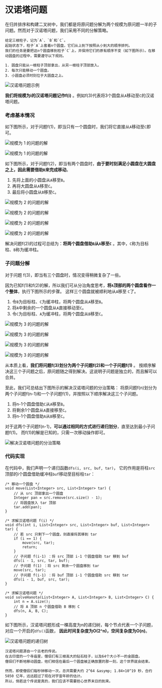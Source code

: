 # 汉诺塔问题

在归并排序和构建二叉树中，我们都是将原问题分解为两个规模为原问题一半的子问题。然而对于汉诺塔问题，我们采用不同的分解策略。

```text
给定三根柱子，记为`A`、`B`和`C`。
起始状态下，柱子`A`上套着n个圆盘，它们从上到下按照从小到大的顺序排列。
我们的任务是要把这n个圆盘移到柱子`C`上，并保持它们的原有顺序不变（如下图所示）。在移动圆盘的过程中，需要遵守以下规则。

1. 圆盘只能从一根柱子顶部拿出，从另一根柱子顶部放入。
2. 每次只能移动一个圆盘。
3. 小圆盘必须时刻位于大圆盘之上。
```

![汉诺塔问题示例](img/12/04/hanota_example.png)

**我们将规模为i的汉诺塔问题记作f(i)** 。例如f(3)代表将3个圆盘从`A`移动至`C`的汉诺塔问题。

### 考虑基本情况

如下图所示，对于问题f(1)，即当只有一个圆盘时，我们将它直接从`A`移动至`C`即可。

![规模为 1 的问题的解](img/12/04/hanota_f1_step1.png)

![规模为 1 的问题的解](img/12/04/hanota_f1_step2.png)

如下图所示，对于问题f(2)，即当有两个圆盘时，**由于要时刻满足小圆盘在大圆盘之上，因此需要借助`B`来完成移动**。

1. 先将上面的小圆盘从`A`移至`B`。
2. 再将大圆盘从`A`移至`C`。
3. 最后将小圆盘从`B`移至`C`。

![规模为 2 的问题的解](img/12/04/hanota_f2_step1.png)

![规模为 2 的问题的解](img/12/04/hanota_f2_step2.png)

![规模为 2 的问题的解](img/12/04/hanota_f2_step3.png)

![规模为 2 的问题的解](img/12/04/hanota_f2_step4.png)

解决问题f(2)的过程可总结为：**将两个圆盘借助`B`从`A`移至`C`** 。其中，`C`称为目标柱、`B`称为缓冲柱。

### 子问题分解

对于问题 f(3)，即当有三个圆盘时，情况变得稍微复杂了一些。

因为已知f(1)和f(2)的解，所以我们可从分治角度思考，**将`A`顶部的两个圆盘看作一个整体**，执行下图所示的步骤。
这样三个圆盘就被顺利地从`A`移至 `C`了。

1. 令`B`为目标柱、`C`为缓冲柱，将两个圆盘从`A`移至`B`。
2. 将`A`中剩余的一个圆盘从`A`直接移动至`C`。
3. 令`C`为目标柱、`A`为缓冲柱，将两个圆盘从`B`移至`C`。

![规模为 3 的问题的解](img/12/04/hanota_f3_step1.png)

![规模为 3 的问题的解](img/12/04/hanota_f3_step2.png)

![规模为 3 的问题的解](img/12/04/hanota_f3_step3.png)

![规模为 3 的问题的解](img/12/04/hanota_f3_step4.png)

从本质上看，**我们将问题f(3)划分为两个子问题f(2)和一个子问题f(1)** 。
按顺序解决这三个子问题之后，原问题随之得到解决。这说明子问题是独立的，而且解可以合并。

至此，我们可总结出下图所示的解决汉诺塔问题的分治策略：
将原问题f(n)划分为两个子问题f(n-1)和一个子问题f(1)，并按照以下顺序解决这三个子问题。

1. 将n-1个圆盘借助`C`从`A`移至`B`。
2. 将剩余1个圆盘从`A`直接移至`C`。
3. 将n-1个圆盘借助`A`从`B`移至`C`。

对于这两个子问题f(n-1)，**可以通过相同的方式进行递归划分**，直至达到最小子问题f(1)。
而f(1)的解是已知的，只需一次移动操作即可。

![解决汉诺塔问题的分治策略](img/12/04/hanota_divide_and_conquer.png)

### 代码实现

在代码中，我们声明一个递归函数`dfs(i, src, buf, tar)`，
它的作用是将柱`src`顶部的i个圆盘借助缓冲柱`buf`移动至目标柱`tar`：

```src
/* 移动一个圆盘 */
void move(List<Integer> src, List<Integer> tar) {
    // 从 src 顶部拿出一个圆盘
    Integer pan = src.remove(src.size() - 1);
    // 将圆盘放入 tar 顶部
    tar.add(pan);
}

/* 求解汉诺塔问题 f(i) */
void dfs(int i, List<Integer> src, List<Integer> buf, List<Integer> tar) {
    // 若 src 只剩下一个圆盘，则直接将其移到 tar
    if (i == 1) {
        move(src, tar);
        return;
    }
    // 子问题 f(i-1) ：将 src 顶部 i-1 个圆盘借助 tar 移到 buf
    dfs(i - 1, src, tar, buf);
    // 子问题 f(1) ：将 src 剩余一个圆盘移到 tar
    move(src, tar);
    // 子问题 f(i-1) ：将 buf 顶部 i-1 个圆盘借助 src 移到 tar
    dfs(i - 1, buf, src, tar);
}

/* 求解汉诺塔问题 */
void solveHanota(List<Integer> A, List<Integer> B, List<Integer> C) {
    int n = A.size();
    // 将 A 顶部 n 个圆盘借助 B 移到 C
    dfs(n, A, B, C);
}
```

如下图所示，汉诺塔问题形成一棵高度为n的递归树，每个节点代表一个子问题，对应一个开启的`dfs()`函数，
**因此时间复杂度为O(2^n)，空间复杂度为O(n)**。

![汉诺塔问题的递归树](img/12/04/hanota_recursive_tree.png)

```text
汉诺塔问题源自一个古老的传说。
在古印度的一个寺庙里，僧侣们有三根高大的钻石柱子，以及64个大小不一的金圆盘。
僧侣们不断地移动圆盘，他们相信在最后一个圆盘被正确放置的那一刻，这个世界就会结束。

然而，即使僧侣们每秒钟移动一次，总共需要大约 2^64 &asymp; 1.84×10^19 秒，合约 5850 亿年，远远超过了现在对宇宙年龄的估计。
所以，倘若这个传说是真的，我们应该不需要担心世界末日的到来。
```